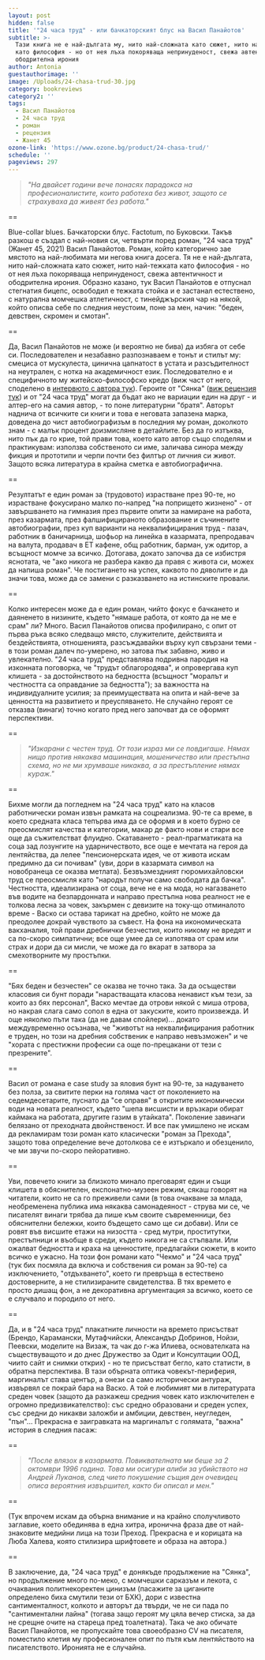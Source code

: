 ```yaml
---
layout: post
hidden: false
title: '"24 часа труд" - или бачкаторският блус на Васил Панайотов'
subtitle: >-
  Тази книга не е най-дългата му, нито най-сложната като сюжет, нито най-тежката
  като философия - но от нея лъха покоряваща непринуденост, свежа автентичност и
  ободрителна ирония
author: Antonia
guestauthorimage: ''
image: /Uploads/24-chasa-trud-30.jpg
category: bookreviews
category2: ''
tags:
  - Васил Панайотов
  - 24 часа труд
  - роман
  - рецензия
  - Жанет 45
ozone-link: 'https://www.ozone.bg/product/24-chasa-trud/'
schedule: ''
pageviews: 297
---
```

> *"На двайсет години вече понасях парадокса на професионалистите, които работеха без живот, защото се страхуваха да живеят без работа."*

\==

Blue-collar blues. Бачкаторски блус. Factotum, по Буковски. Такъв разкош е създал с най-новия си, четвърти поред роман, "24 часа труд" (Жанет 45, 2021) Васил Панайотов. Роман, който категорично зае мястото на най-любимата ми негова книга досега. Тя не е най-дългата, нито най-сложната като сюжет, нито най-тежката като философия - но от нея лъха покоряваща непринуденост, свежа автентичност и ободрителна ирония. Образно казано, тук Васил Панайотов е отпуснал стегнатия бицепс, освободил е тежката стойка и е застанал естествено, с натурална момчешка атлетичност, с тинейджърския чар на някой, който описва себе по следния неустоим, поне за мен, начин: "беден, девствен, скромен и смотан".

\==

Да, Васил Панайотов не може (и вероятно не бива) да избяга от себе си. Последователен и незабавно разпознаваем е тонът и стилът му: смециса от мускулеста, цинична цапнатост в устата и разсъдителност на неутрален, с нотка на академичност език. Последователно е и специфичното му житейско-философско кредо (виж част от него, споделено в [интервюто с автора тук](https://literaturnirazgovori.com/bookreviews/2020/07/31/11-26-%D1%81%D1%8F%D0%BD%D0%BA%D0%B0-%D0%B7%D0%B0-%D1%81%D0%B0%D0%BC%D0%BE%D1%83%D0%B1%D0%B8%D0%B9%D1%81%D1%82%D0%B2%D0%BE%D1%82%D0%BE-%D0%B2-%D1%82%D1%80%D0%B0%D0%B4%D0%B8%D1%86%D0%B8%D1%8F%D1%82%D0%B0-%D0%BD%D0%B0-%D0%BA%D0%B8%D1%80%D0%B8%D0%BB%D0%BE%D0%B2-%D0%BE%D1%82-%D0%B4%D0%BE%D1%81%D1%82%D0%BE%D0%B5%D0%B2%D1%81%D0%BA%D0%B8.html)). Героите от "Сянка" ([виж рецензия тук](https://literaturnirazgovori.com/bookreviews/2020/07/31/11-26-%D1%81%D1%8F%D0%BD%D0%BA%D0%B0-%D0%B7%D0%B0-%D1%81%D0%B0%D0%BC%D0%BE%D1%83%D0%B1%D0%B8%D0%B9%D1%81%D1%82%D0%B2%D0%BE%D1%82%D0%BE-%D0%B2-%D1%82%D1%80%D0%B0%D0%B4%D0%B8%D1%86%D0%B8%D1%8F%D1%82%D0%B0-%D0%BD%D0%B0-%D0%BA%D0%B8%D1%80%D0%B8%D0%BB%D0%BE%D0%B2-%D0%BE%D1%82-%D0%B4%D0%BE%D1%81%D1%82%D0%BE%D0%B5%D0%B2%D1%81%D0%BA%D0%B8.html)) и от "24 часа труд" могат да бъдат ако не вариации един на друг - и алтер-его на самия автор, - то поне литературни "братя". Авторът наднича от всичките си книги и това е неговата запазена марка, доведена до чист автобиографизъм в последния му роман, доколкото знам - с малък процент доизмисляне в детайлите. Без да го изтъква, нито пък да го крие, той прави това, което като автор също споделям и практикувам: използва собственото си име, заличава синора между фикция и прототипи и черпи почти без филтър от личния си живот. Защото всяка литература в крайна сметка е автобиографична. 

\==

Резултатът е един роман за (трудовото) израстване през 90-те, но израстване фокусирано малко по-напред "на попрището жизнено" - от завършването на гимназия през първите опити за намиране на работа, през казармата, през фалшифицираното образование и съчинените автобиографии, през куп варианти на неквалифицирания труд - пазач, работник в баничарница, шофьор на линейка в казармата, препродавач на валута, продавач в ЕТ кафене, общ работник, барман, уж одитор, а всъщност момче за всичко. Дотогава, докато започва да се избистря яснотата, че "ако никога не разбера какво да правя с живота си, можех да напиша роман". Че постигането на успех, каквото по дяволите и да значи това, може да се замени с разказването на истинските провали.

\==

Колко интересен може да е един роман, чийто фокус е бачкането и даяненето в низините, където "нямаше работа, от която да не ме е срам" ли? Много. Васил Панайотов описва профилирано, с опит от първа ръка всяко следващо място, служителите, действията и бездействията, отношенията, разсъждавайки върху куп свързани теми - в този роман далеч по-умерено, но затова пък забавно, живо и увлекателно. "24 часа труд" представлява подривна пародия на изконната поговорка, че "трудът облагородява", и опровергава куп клишета - за достойнството на бедността (всъщност "моралът и честността са оправдание за бедността"); за важността на индивидуалните усилия; за преимуществата на опита и най-вече за ценността на развитието и преуспяването. Не случайно героят се отказва (винаги) точно когато пред него започват да се оформят перспективи. 

\==

> *"Изкарани с честен труд. От този израз ми се повдигаше. Нямах нищо против някаква машинация, мошеничество или престъпна схема, но не ми хрумваше никаква, а за престъпление нямах кураж."*

\==

Бихме могли да погледнем на "24 часа труд" като на класов работнически роман извън рамката на соцреализма. 90-те са време, в което средната класа тепърва има да се оформя и в което бурно се преосмислят качества и категории, макар де факто нови и стари все още да съжителстват флуидно. Скатаването - реал-прагматиката на соца зад лозунгите на ударничеството, все още е мечтата на героя да лентяйства, да лелее "пенсионерската идея, че от живота искам предимно да си почивам" (уви, дори в казармата символ на новобранеца се оказва метлата). Безвъзмездният гюромихайловски труд се преосмисля като "народът получи само свободата да бачка". Честността, идеализирана от соца, вече не е на мода, но нагазването във водите на безпардонната и направо престъпна нова реалност не е толкова лесна за човек, закърмен с девизите на току-що отминалото време - Васко си остава тарикат на дребно, който не може да преодолее докрай чувството за съвест. На фона на икономическата вакханалия, той прави дребнички безчестия, които никому не вредят и са по-скоро симпатични; все още умее да се изпотява от срам или страх и дори да си мисли, че може да го вкарат в затвора за смехотворните му простъпки. 

\==

"Бях беден и безчестен" се оказва не точно така. За да осъществи класовия си бунт поради "нарастващата класова ненавист към тези, за които аз бях персонал", Васко мечтае да отрови някой с миша отрова, но накрая слага само сопол в една от закуските, които произвежда. И още няколко пъти така (да не давам спойлери)... докато междувременно осъзнава, че "животът на неквалифицирания работник е труден, но този на дребния собственик е направо невъзможен" и че "хората с престижни професии са още по-прецакани от тези с презрените".

\==

Васил от романа е case study за яловия бунт на 90-те, за надуването без полза, за свитите перки на голяма част от поколението на седемдесетарите, пуснато да "се оправя" в откритите икономически води на новата реалност, където "шепа висшисти и връзкари обират каймака на работата, другите газим в утайката". Поколение завинаги белязано от преходната двойнственост. И все пак умишлено не искам да рекламирам този роман като класически "роман за Прехода", защото това определение вече дотолкова се е изтъркало и обезценило, че ми звучи по-скоро пейоративно. 

\==

Уви, повечето книги за близкото минало преговарят един и същи клишета в обяснителен, експонатно-музеен режим, сякаш говорят на читатели, които не са го преживели сами (в това очакване за млада, необременена публика има някаква самонадеяност - струва ми се, че писателят винаги трябва да пише към своите съвременници, без обяснителни бележки, които бъдещето само ще си добави). Или се ровят във висшите етажи на низостта - сред мутри, проститутки, престъпници и въобще в среди, където никога не са стъпвали. Или ожалват бедността и краха на ценностите, предлагайки сюжети, в които всичко е ужасно. На този фон романи като "Чекмо" и "24 часа труд" (тук бих посмяла да включа и собствения си роман за 90-те) са изключението, "отдъхването", което ги превръща в естествено достоверните, а не стилизираните свидетелства. В тях времето е просто дишащ фон, а не декоративна аргументация за всичко, което се е случвало и породило от него.  

\==

Да, и в "24 часа труд" плакатните личности на времето присъстват (Брендо, Карамански, Мутафчийски, Александър Добринов, Нойзи, Пеевски, моделите на Визаж, та чак до г-жа Илиева, основателката на съществуващото и до днес Дружество за Одит и Консултации ООД, чиито сайт и снимки открих) - но те присъстват бегло, като статисти, в обратна перспектива. В тази обърната оптика човекът-периферия, маргиналът става център, а онези са само исторически антураж, извървял се покрай бара на Васко. А той е любимият ми в литературата среден човек (защото да разкажеш средния човек като изключителен е огромно предизвикателство): със средно образовани и среден успех, със средни до никакви заложби и амбиции, девствен, неугледен, "пън"... Прекрасна е заигравката на маргиналът с голямата, "важна" история в следния пасаж: 

\==

> *"После влязох в казармата. Повиквателната ми беше за 2 октомври 1996 година. Това ми осигури алиби за убийството на Андрей Луканов, след чието покушение същия ден очевидец описа вероятния извършител, както би описал и мен."*

\==

(Тук впрочем искам да обърна внимание и на крайно сполучливото заглавие, което обединява в една хитра, иронична фраза две от най-знаковите медийни лица на този Преход. Прекрасна е и корицата на Люба Халева, която стилизира шрифтовете и образа на автора.)

\==

В заключение, да, "24 часа труд" е донякъде продължение на "Сянка", но продължение много по-меко, с момчешки сарказъм и лекота, с очаквания политнекоректен цинизъм (пасажите за циганите определено биха смутили тези от БХК), дори с известна сантименталност, колкото и авторът да твърди, че не си пада по "сантиментални лайна" (тогава защо героят му цяла вечер стиска, за да не срещне очите на стареца пред тоалетната). Така че ако обичате Васил Панайотов, не пропускайте това своеoбразно CV на писателя, поместило клетия му професионален опит по пътя към лентяйството на писателството. Иронията не е случайна.